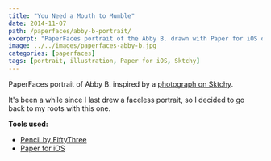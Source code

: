 ```yaml
---
title: "You Need a Mouth to Mumble"
date: 2014-11-07
path: /paperfaces/abby-b-portrait/
excerpt: "PaperFaces portrait of the Abby B. drawn with Paper for iOS on an iPad."
image: ../../images/paperfaces-abby-b.jpg
categories: [paperfaces]
tags: [portrait, illustration, Paper for iOS, Sktchy]
---
```


PaperFaces portrait of Abby B. inspired by a [photograph on Sktchy](https://sktchy.com/yCCAgH).

It's been a while since I last drew a faceless portrait, so I decided to go back to my roots with this one.

**Tools used:**

- [Pencil by FiftyThree](https://www.amazon.com/FiftyThree-Digital-Stylus-Pencil-iPhone/dp/B01JJBUYR4/ref=as_li_ss_tl?keywords=pencil+53&qid=1550586265&s=gateway&sr=8-3&linkCode=ll1&tag=mademist-20&linkId=0134793cb840affff60f2e45a7f64678&language=en_US)
- [Paper for iOS](https://paper.bywetransfer.com/)
